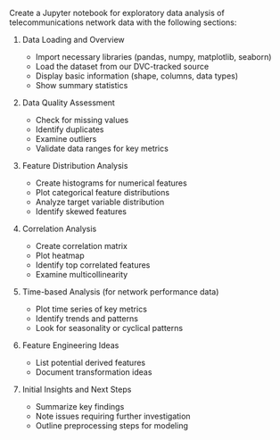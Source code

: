 Create a Jupyter notebook for exploratory data analysis of telecommunications network data with the following sections:

1. Data Loading and Overview
   - Import necessary libraries (pandas, numpy, matplotlib, seaborn)
   - Load the dataset from our DVC-tracked source
   - Display basic information (shape, columns, data types)
   - Show summary statistics

2. Data Quality Assessment
   - Check for missing values
   - Identify duplicates
   - Examine outliers
   - Validate data ranges for key metrics

3. Feature Distribution Analysis
   - Create histograms for numerical features
   - Plot categorical feature distributions
   - Analyze target variable distribution
   - Identify skewed features

4. Correlation Analysis
   - Create correlation matrix
   - Plot heatmap
   - Identify top correlated features
   - Examine multicollinearity

5. Time-based Analysis (for network performance data)
   - Plot time series of key metrics
   - Identify trends and patterns
   - Look for seasonality or cyclical patterns

6. Feature Engineering Ideas
   - List potential derived features
   - Document transformation ideas

7. Initial Insights and Next Steps
   - Summarize key findings
   - Note issues requiring further investigation
   - Outline preprocessing steps for modeling